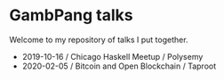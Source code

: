 GambPang talks
====

Welcome to my repository of talks I put together.

* 2019-10-16 / Chicago Haskell Meetup / Polysemy
* 2020-02-05 / Bitcoin and Open Blockchain / Taproot
